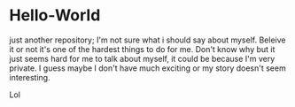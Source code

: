 # Hello-World
just another repository;
I'm not sure what i should say about myself. Beleive it or not it's one of the hardest things to do for me. Don't know why but it just seems hard for me to talk about myself, it could be because I'm very private. I guess maybe I don't have much exciting or my story doesn't seem interesting.

Lol
